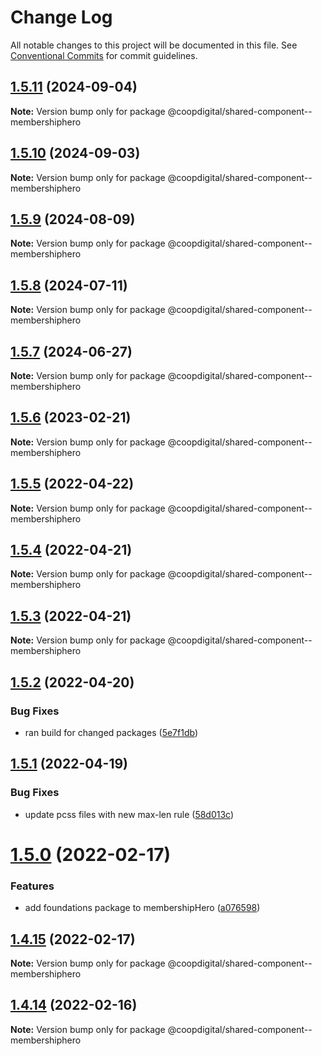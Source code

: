 # Change Log

All notable changes to this project will be documented in this file.
See [Conventional Commits](https://conventionalcommits.org) for commit guidelines.

## [1.5.11](https://github.com/coopdigital/coop-frontend/compare/@coopdigital/shared-component--membershiphero@1.5.10...@coopdigital/shared-component--membershiphero@1.5.11) (2024-09-04)

**Note:** Version bump only for package @coopdigital/shared-component--membershiphero





## [1.5.10](https://github.com/coopdigital/coop-frontend/compare/@coopdigital/shared-component--membershiphero@1.5.9...@coopdigital/shared-component--membershiphero@1.5.10) (2024-09-03)

**Note:** Version bump only for package @coopdigital/shared-component--membershiphero





## [1.5.9](https://github.com/coopdigital/coop-frontend/compare/@coopdigital/shared-component--membershiphero@1.5.8...@coopdigital/shared-component--membershiphero@1.5.9) (2024-08-09)

**Note:** Version bump only for package @coopdigital/shared-component--membershiphero





## [1.5.8](https://github.com/coopdigital/coop-frontend/compare/@coopdigital/shared-component--membershiphero@1.5.7...@coopdigital/shared-component--membershiphero@1.5.8) (2024-07-11)

**Note:** Version bump only for package @coopdigital/shared-component--membershiphero





## [1.5.7](https://github.com/coopdigital/coop-frontend/compare/@coopdigital/shared-component--membershiphero@1.5.6...@coopdigital/shared-component--membershiphero@1.5.7) (2024-06-27)

**Note:** Version bump only for package @coopdigital/shared-component--membershiphero





## [1.5.6](https://github.com/coopdigital/coop-frontend/compare/@coopdigital/shared-component--membershiphero@1.5.5...@coopdigital/shared-component--membershiphero@1.5.6) (2023-02-21)

**Note:** Version bump only for package @coopdigital/shared-component--membershiphero





## [1.5.5](https://github.com/coopdigital/coop-frontend/compare/@coopdigital/shared-component--membershiphero@1.5.4...@coopdigital/shared-component--membershiphero@1.5.5) (2022-04-22)

**Note:** Version bump only for package @coopdigital/shared-component--membershiphero





## [1.5.4](https://github.com/coopdigital/coop-frontend/compare/@coopdigital/shared-component--membershiphero@1.5.3...@coopdigital/shared-component--membershiphero@1.5.4) (2022-04-21)

**Note:** Version bump only for package @coopdigital/shared-component--membershiphero





## [1.5.3](https://github.com/coopdigital/coop-frontend/compare/@coopdigital/shared-component--membershiphero@1.5.2...@coopdigital/shared-component--membershiphero@1.5.3) (2022-04-21)

**Note:** Version bump only for package @coopdigital/shared-component--membershiphero





## [1.5.2](https://github.com/coopdigital/coop-frontend/compare/@coopdigital/shared-component--membershiphero@1.5.1...@coopdigital/shared-component--membershiphero@1.5.2) (2022-04-20)


### Bug Fixes

* ran build for changed packages ([5e7f1db](https://github.com/coopdigital/coop-frontend/commit/5e7f1dbdf38ca13b8233b81f72d3725b8a47d834))





## [1.5.1](https://github.com/coopdigital/coop-frontend/compare/@coopdigital/shared-component--membershiphero@1.5.0...@coopdigital/shared-component--membershiphero@1.5.1) (2022-04-19)


### Bug Fixes

* update pcss files with new max-len rule ([58d013c](https://github.com/coopdigital/coop-frontend/commit/58d013c58111ff07521b792b0538bca2690efc74))





# [1.5.0](https://github.com/coopdigital/coop-frontend/compare/@coopdigital/shared-component--membershiphero@1.4.15...@coopdigital/shared-component--membershiphero@1.5.0) (2022-02-17)


### Features

* add foundations package to membershipHero ([a076598](https://github.com/coopdigital/coop-frontend/commit/a076598955979300973ec6f85f694d5e4503e03d))





## [1.4.15](https://github.com/coopdigital/coop-frontend/compare/@coopdigital/shared-component--membershiphero@1.4.14...@coopdigital/shared-component--membershiphero@1.4.15) (2022-02-17)

**Note:** Version bump only for package @coopdigital/shared-component--membershiphero





## [1.4.14](https://github.com/coopdigital/coop-frontend/compare/@coopdigital/shared-component--membershiphero@1.4.13...@coopdigital/shared-component--membershiphero@1.4.14) (2022-02-16)

**Note:** Version bump only for package @coopdigital/shared-component--membershiphero
